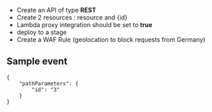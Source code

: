 * Create an API of type **REST**
* Create 2 resources : resource and {id}
* Lambda proxy integration should be set to **true**
* deploy to a stage
* Create a WAF Rule (geolocation to block requests from Germany)

## Sample event

```
{
    "pathParameters": {
        "id": "3"
    }
}
```